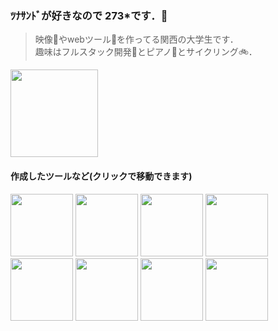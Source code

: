 ### ﾂﾅｻﾝﾄﾞが好きなので 273\*です．🥪

> 映像🎥やwebツール🔮を作ってる関西の大学生です．  
> 趣味はフルスタック開発🚩とピアノ🎹とサイクリング🚲．

<img  height="140" src="https://github-profile-summary-cards.vercel.app/api/cards/profile-details?username=273Do&theme=github_dark">

#### 作成したツールなど(クリックで移動できます)

<a href="https://route8-c22ee15e5fa9.herokuapp.com"><img height="100" src="https://github.com/273Do/273Do/assets/114457271/5496f255-d38b-4a98-b8db-6d7296081e8e"></a>
<a href="https://273do.github.io/OnlineForm/indexLogin.html"><img height="100" src="https://github.com/273Do/273Do/assets/114457271/d323544f-3147-4655-a058-4abf22182969"></a>
<img height="100" src="https://github.com/273Do/273Do/assets/114457271/a500822b-5616-4b66-b2a8-5eefe9b2362d">
<a href="https://credit-checker.273doworks.com/"><img height="100" src="https://github.com/273Do/273Do/assets/114457271/f04e385b-f7bd-41fa-8a42-f7390e01573e"></a>
<a href="https://formula-generator.273doworks.com/"><img height="100" src="https://github.com/273Do/273Do/assets/114457271/d8f915b9-acec-48c6-8b24-e3b848611ba7"></a>
<a href="https://273doworks.com"><img height="100" src="https://github.com/273Do/273Do/assets/114457271/71d0970b-9a86-4346-8519-4a4d17d45659"></a>
<img height="100" src="https://github.com/273Do/273Do/assets/114457271/005fc00f-a78c-4778-bfa7-c58e811f670e">
<a href="https://ur-dish.vercel.app/"><img height="100" src="https://github.com/273Do/273Do/assets/114457271/89b38dc5-45c4-43cf-be6e-a46bef202471"></a>
